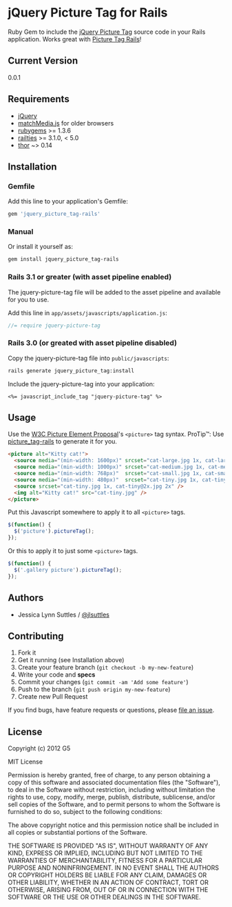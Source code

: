 # jQuery Picture Tag for Rails

Ruby Gem to include the [jQuery Picture Tag](https://github.com/G5/jquery-picture-tag) source code in your Rails application.
Works great with [Picture Tag Rails](https://github.com/G5/picture_tag-rails)!


## Current Version

0.0.1


## Requirements

* [jQuery](http://jquery.com)
* [matchMedia.js](https://github.com/paulirish/matchMedia.js) for older browsers
* [rubygems](http://rubygems.org) >= 1.3.6
* [railties](http://rubygems.org/gems/railties) >= 3.1.0, < 5.0
* [thor](http://rubygems.org/gems/thor) ~> 0.14


## Installation

### Gemfile

Add this line to your application's Gemfile:

```ruby
gem 'jquery_picture_tag-rails'
```

### Manual

Or install it yourself as:

```bash
gem install jquery_picture_tag-rails
```

### Rails 3.1 or greater (with asset pipeline enabled)

The jquery-picture-tag file will be added to the asset pipeline and available for you to use. 

Add this line in `app/assets/javascripts/application.js`:

```javascript
//= require jquery-picture-tag
```

### Rails 3.0 (or greated with asset pipeline disabled)

Copy the jquery-picture-tag file into `public/javascripts`:

```bash
rails generate jquery_picture_tag:install
```

Include the jquery-picture-tag into your application: 

```erb
<%= javascript_include_tag "jquery-picture-tag" %>
```


## Usage

Use the [W3C Picture Element Proposal](http://www.w3.org/community/respimg/)'s `<picture>` tag syntax.
ProTip™: Use [picture_tag-rails](https://github.com/G5/picture_tag-rails) to generate it for you.

```html
<picture alt="Kitty cat!">
  <source media="(min-width: 1600px)" srcset="cat-large.jpg 1x, cat-large@2x.jpg 2x" />
  <source media="(min-width: 1000px)" srcset="cat-medium.jpg 1x, cat-medium@2x.jpg 2x" />
  <source media="(min-width: 768px)"  srcset="cat-small.jpg 1x, cat-small@2x.jpg 2x" />
  <source media="(min-width: 480px)"  srcset="cat-tiny.jpg 1x, cat-tiny@2x.jpg 2x" />
  <source srcset="cat-tiny.jpg 1x, cat-tiny@2x.jpg 2x" />
  <img alt="Kitty cat!" src="cat-tiny.jpg" />
</picture>
```

Put this Javascript somewhere to apply it to all `<picture>` tags.

```javascript
$(function() {
  $('picture').pictureTag();
});
```

Or this to apply it to just some `<picture>` tags.

```javascript
$(function() {
  $('.gallery picture').pictureTag();
});
```


## Authors

  * Jessica Lynn Suttles / [@jlsuttles](https://github.com/jlsuttles)


## Contributing

1. Fork it
2. Get it running (see Installation above)
3. Create your feature branch (`git checkout -b my-new-feature`)
4. Write your code and **specs**
5. Commit your changes (`git commit -am 'Add some feature'`)
6. Push to the branch (`git push origin my-new-feature`)
7. Create new Pull Request

If you find bugs, have feature requests or questions, please
[file an issue](https://github.com/G5/jquery_picture_tag-rails/issues).


## License

Copyright (c) 2012 G5

MIT License

Permission is hereby granted, free of charge, to any person obtaining
a copy of this software and associated documentation files (the
"Software"), to deal in the Software without restriction, including
without limitation the rights to use, copy, modify, merge, publish,
distribute, sublicense, and/or sell copies of the Software, and to
permit persons to whom the Software is furnished to do so, subject to
the following conditions:

The above copyright notice and this permission notice shall be
included in all copies or substantial portions of the Software.

THE SOFTWARE IS PROVIDED "AS IS", WITHOUT WARRANTY OF ANY KIND,
EXPRESS OR IMPLIED, INCLUDING BUT NOT LIMITED TO THE WARRANTIES OF
MERCHANTABILITY, FITNESS FOR A PARTICULAR PURPOSE AND
NONINFRINGEMENT. IN NO EVENT SHALL THE AUTHORS OR COPYRIGHT HOLDERS BE
LIABLE FOR ANY CLAIM, DAMAGES OR OTHER LIABILITY, WHETHER IN AN ACTION
OF CONTRACT, TORT OR OTHERWISE, ARISING FROM, OUT OF OR IN CONNECTION
WITH THE SOFTWARE OR THE USE OR OTHER DEALINGS IN THE SOFTWARE.

